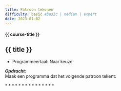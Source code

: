 ```yaml
---
title: Patroon tekenen
difficulty: basic #basic | medium | expert
date: 2023-01-02
---
```


#### {{ course-title }}

## {{ title }}

* Programmeertaal: Naar keuze

***Opdracht:***  
Maak een programma dat het volgende patroon tekent:

\* \* \* \* \* \* \* \* \* \* \* \* \* \* \*

